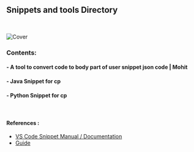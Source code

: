 ## Snippets and tools Directory

<br>

![Cover](https://code.visualstudio.com/assets/docs/editor/userdefinedsnippets/ajax-snippet.gif)

### Contents:

#### - A tool to convert code to body part of user snippet json code | Mohit

#### - Java Snippet for cp

#### - Python Snippet for cp

<br>

#### References :

- [VS Code Snippet Manual / Documentation ](https://code.visualstudio.com/docs/editor/userdefinedsnippets#_variables)
- [Guide](https://code.visualstudio.com/docs/editor/userdefinedsnippets#_create-your-own-snippets)
